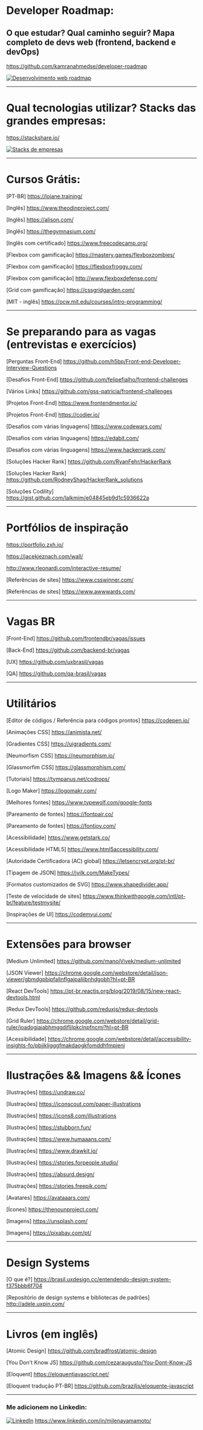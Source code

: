 # Developer Roadmap: 

## O que estudar? Qual caminho seguir? Mapa completo de devs web (frontend, backend e devOps)

https://github.com/kamranahmedse/developer-roadmap

[![Desenvolvimento web roadmap](/img/roadmap.png "Desenvolvimento web roadmap")](https://github.com/kamranahmedse/developer-roadmap)


---

# Qual tecnologias utilizar? Stacks das grandes empresas:

https://stackshare.io/

[![Stacks de empresas](/img/stacks.png "Stacks de empresas")](https://stackshare.io/)


---

# Cursos Grátis:

[PT-BR] https://loiane.training/

[Inglês] https://www.theodinproject.com/

[Inglês] https://alison.com/

[Inglês] https://thegymnasium.com/

[Inglês com certificado] https://www.freecodecamp.org/

[Flexbox com gamificação] https://mastery.games/flexboxzombies/

[Flexbox com gamificação] https://flexboxfroggy.com/

[Flexbox com gamificação] http://www.flexboxdefense.com/

[Grid com gamificação] https://cssgridgarden.com/

[MIT - inglês] https://ocw.mit.edu/courses/intro-programming/


---

# Se preparando para as vagas (entrevistas e exercícios)

[Perguntas Front-End] https://github.com/h5bp/Front-end-Developer-Interview-Questions

[Desafios Front-End] https://github.com/felipefialho/frontend-challenges

[Vários Links] https://github.com/gss-patricia/frontend-challenges

[Projetos Front-End] https://www.frontendmentor.io/

[Projetos Front-End] https://codier.io/

[Desafios com várias linguagens] https://www.codewars.com/

[Desafios com várias linguagens] https://edabit.com/

[Desafios com várias linguagens] https://www.hackerrank.com/

[Soluções Hacker Rank] https://github.com/RyanFehr/HackerRank

[Soluções Hacker Rank] https://github.com/RodneyShag/HackerRank_solutions

[Soluções Codility] https://gist.github.com/lalkmim/e04845eb9d1c5936622a


---

# Portfólios de inspiração

https://portfolio.zxh.io/

https://jacekjeznach.com/wall/

http://www.rleonardi.com/interactive-resume/

[Referências de sites] https://www.csswinner.com/

[Referências de sites] https://www.awwwards.com/


---

# Vagas BR

[Front-End] https://github.com/frontendbr/vagas/issues

[Back-End] https://github.com/backend-br/vagas

[UX] https://github.com/uxbrasil/vagas

[QA] https://github.com/qa-brasil/vagas


---

# Utilitários

[Editor de códigos / Referência para códigos prontos] https://codepen.io/

[Animações CSS] https://animista.net/

[Gradientes CSS] https://uigradients.com/

[Neumorfism CSS] https://neumorphism.io/

[Glassmorfim CSS] https://glassmorphism.com/

[Tutoriais] https://tympanus.net/codrops/

[Logo Maker] https://logomakr.com/

[Melhores fontes] https://www.typewolf.com/google-fonts

[Pareamento de fontes] https://fontpair.co/

[Pareamento de fontes] https://fontjoy.com/

[Acessibilidade] https://www.getstark.co/

[Acessibilidade HTML5] https://www.html5accessibility.com/

[Autoridade Certificadora (AC) global] https://letsencrypt.org/pt-br/

[Tipagem de JSON] https://jvilk.com/MakeTypes/

[Formatos customizados de SVG] https://www.shapedivider.app/

[Teste de velocidade de sites] https://www.thinkwithgoogle.com/intl/pt-br/feature/testmysite/

[Inspirações de UI] https://codemyui.com/

---

# Extensões para browser

[Medium Unlimited] https://github.com/manojVivek/medium-unlimited

[JSON Viewer] https://chrome.google.com/webstore/detail/json-viewer/gbmdgpbipfallnflgajpaliibnhdgobh?hl=pt-BR

[React DevTools] https://pt-br.reactjs.org/blog/2019/08/15/new-react-devtools.html

[Redux DevTools] https://github.com/reduxjs/redux-devtools

[Grid Ruler] https://chrome.google.com/webstore/detail/grid-ruler/joadogiaiabhmggdifljlpkclnpfncmj?hl=pt-BR

[Acessibilidade] https://chrome.google.com/webstore/detail/accessibility-insights-fo/pbjjkligggfmakdaogkfomddhfmpjeni

---

# Ilustrações && Imagens && Ícones

[Ilustrações] https://undraw.co/

[Ilustrações] https://iconscout.com/paper-illustrations

[Ilustrações] https://icons8.com/illustrations
 
[Ilustrações] https://stubborn.fun/

[Ilustrações] https://www.humaaans.com/

[Ilustrações] https://www.drawkit.io/

[Ilustrações] https://stories.forpeople.studio/

[Ilustrações] https://absurd.design/

[Ilustrações] https://stories.freepik.com/

[Avatares] https://avataaars.com/

[Ícones] https://thenounproject.com/

[Imagens] https://unsplash.com/

[Imagens] https://pixabay.com/pt/

---

# Design Systems

[O que é?] https://brasil.uxdesign.cc/entendendo-design-system-f375bbb6f704

[Repositório de design systems e bibliotecas de padrões] http://adele.uxpin.com/

---

# Livros (em inglês)

[Atomic Design] https://github.com/bradfrost/atomic-design

[You Don't Know JS] https://github.com/cezaraugusto/You-Dont-Know-JS

[Eloquent] https://eloquentjavascript.net/

[Eloquent tradução PT-BR] https://github.com/braziljs/eloquente-javascript

---

### Me adicionem no Linkedin:
[![LinkedIn](/img/linkedin.png "LinkedIn")](https://www.linkedin.com/in/milenayamamoto/)
 https://www.linkedin.com/in/milenayamamoto/